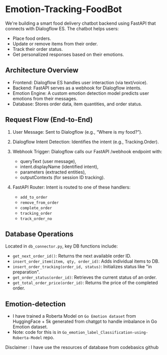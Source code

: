 # Emotion-Tracking-FoodBot
We're building a smart food delivery chatbot backend using FastAPI that connects with Dialogflow ES. The chatbot helps users:
- Place food orders.
- Update or remove items from their order.
- Track their order status.
- Get personalized responses based on their emotions.

## Architecture Overview
- Frontend: Dialogflow ES handles user interaction (via text/voice).
- Backend: FastAPI serves as a webhook for Dialogflow intents.
- Emotion Engine: A custom emotion detection model predicts user emotions from their messages.
- Database: Stores order data, item quantities, and order status.

## Request Flow (End-to-End)
1. User Message: Sent to Dialogflow (e.g., “Where is my food?”).

2. Dialogflow Intent Detection: Identifies the intent (e.g., Tracking.Order).

3. Webhook Trigger: Dialogflow calls our FastAPI /webhook endpoint with:
    - queryText (user message),
    - intent.displayName (identified intent),
    - parameters (extracted entities),
    - outputContexts (for session ID tracking).

4. FastAPI Router:
   Intent is routed to one of these handlers:
   - `add_to_order`
   - `remove_from_order`
   - `complete_order`
   - `tracking_order`
   - `track_order_no`
## Database Operations
Located in `db_connector.py`, key DB functions include:
- `get_next_order_id()`: Returns the next available order ID.
- `insert_order_item(item, qty, order_id)`: Adds individual items to DB.
- `insert_order_tracking(order_id, status)`: Initializes status like "in preparation".
- `get_order_status(order_id)`: Retrieves the current status of an order.
- `get_total_order_price(order_id)`: Returns the price of the completed order.

## Emotion-detection
- I have trained a Roberta Model on `Go Emotion dataset` from HuggingFace + 5k generated from chatgpt to handle imbalance in Go Emotion dataset.
- Note: code for this is in `Go_emotion_label_Classification-using-Roberta-Model` repo.

Disclaimer : I have use the resources of database from  codebasics github
